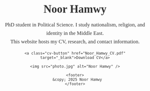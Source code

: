 <!DOCTYPE html>
<html lang="en">
<head>
  <meta charset="UTF-8" />
  <meta name="viewport" content="width=device-width, initial-scale=1.0" />
  <title>Noor Hamwy</title>
  <style>
    body {
      font-family: Georgia, serif;
      background-color: #fdfdfd;
      color: #333;
      margin: 0;
      padding: 0;
      text-align: center;
    }
    .container {
      max-width: 700px;
      margin: 80px auto;
      padding: 0 20px;
    }
    h1 {
      font-size: 2.5em;
      margin-bottom: 0.2em;
    }
    p {
      font-size: 1.2em;
      line-height: 1.6;
    }
    .cv-button {
      display: inline-block;
      margin-top: 25px;
      padding: 12px 24px;
      background-color: black;
      color: white;
      text-decoration: none;
      font-weight: bold;
      border-radius: 6px;
      transition: background-color 0.3s;
    }
    .cv-button:hover {
      background-color: #333;
    }
    img {
      border-radius: 50%;
      max-width: 180px;
      margin-top: 40px;
    }
    footer {
      margin-top: 100px;
      font-size: 0.9em;
      color: #999;
    }
  </style>
</head>
<body>
  <div class="container">
    <h1>Noor Hamwy</h1>
    <p>PhD student in Political Science. I study nationalism, religion, and identity in the Middle East.<br />
    This website hosts my CV, research, and contact information.</p>

    <a class="cv-button" href="Noor_Hamwy_CV.pdf" target="_blank">Download CV</a>

    <img src="photo.jpg" alt="Noor Hamwy" />

    <footer>
      &copy; 2025 Noor Hamwy
    </footer>
  </div>
</body>
</html>
